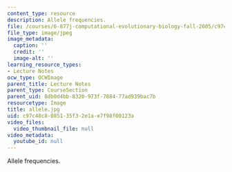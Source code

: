```yaml
---
content_type: resource
description: Allele frequencies.
file: /courses/6-877j-computational-evolutionary-biology-fall-2005/c97c48c8085135f32e1ae7f98f00123a_allele.jpg
file_type: image/jpeg
image_metadata:
  caption: ''
  credit: ''
  image-alt: ''
learning_resource_types:
- Lecture Notes
ocw_type: OCWImage
parent_title: Lecture Notes
parent_type: CourseSection
parent_uid: 8db0d4bb-8320-973f-7884-77ad939bac7b
resourcetype: Image
title: allele.jpg
uid: c97c48c8-0851-35f3-2e1a-e7f98f00123a
video_files:
  video_thumbnail_file: null
video_metadata:
  youtube_id: null
---
```

Allele frequencies.

